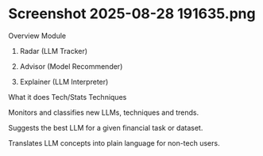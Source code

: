 # Screenshot 2025-08-28 191635.png

Overview
Module

1. Radar (LLM Tracker)
2. Advisor (Model Recommender)

3. Explainer (LLM Interpreter)

What it does Tech/Stats Techniques

Monitors and classifies new LLMs,
techniques and trends.

Suggests the best LLM for a given
financial task or dataset.

Translates LLM concepts into plain
language for non-tech users.
